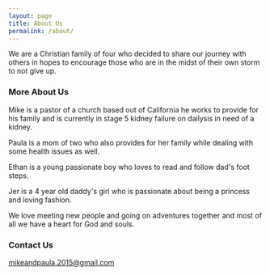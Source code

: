 ```yaml
---
layout: page
title: About Us
permalink: /about/
---
```


We are a Christian family of four who decided to share our journey with others in hopes to encourage those who are in the midst of their own storm to not give up.

### More About Us

Mike is a pastor of a church based out of California he works to provide for his family and is currently in stage 5 kidney failure on dailysis in need of a kidney. 

Paula is a mom of two who also provides for her family while dealing with some health issues as well. 

Ethan is a young passionate boy who loves to read and follow dad's foot steps. 

Jer is a
4 year old daddy's girl who is passionate about being a princess and loving fashion. 

We love meeting new people and going on adventures together and most of
all we have a heart for God and souls.

### Contact Us

[mikeandpaula.2015@gmail.com](mailto:mikeandpaula.2015@gmail.com)